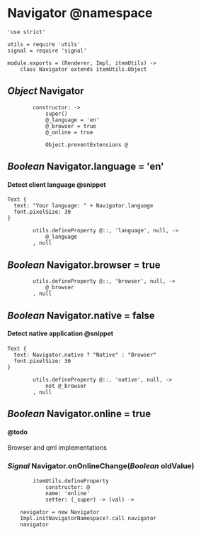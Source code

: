 Navigator @namespace
=========

	'use strict'

	utils = require 'utils'
	signal = require 'signal'

	module.exports = (Renderer, Impl, itemUtils) ->
		class Navigator extends itemUtils.Object

*Object* Navigator
------------------

			constructor: ->
				super()
				@_language = 'en'
				@_browser = true
				@_online = true

				Object.preventExtensions @

*Boolean* Navigator.language = 'en'
----------------------------------

#### Detect client language @snippet

```style
Text {
  text: "Your language: " + Navigator.language
  font.pixelSize: 30
}
```

			utils.defineProperty @::, 'language', null, ->
				@_language
			, null

*Boolean* Navigator.browser = true
----------------------------------

			utils.defineProperty @::, 'browser', null, ->
				@_browser
			, null

*Boolean* Navigator.native = false
----------------------------------

#### Detect native application @snippet

```style
Text {
  text: Navigator.native ? "Native" : "Browser"
  font.pixelSize: 30
}
```

			utils.defineProperty @::, 'native', null, ->
				not @_browser
			, null

*Boolean* Navigator.online = true
---------------------------------

#### @todo

Browser and qml implementations 

### *Signal* Navigator.onOnlineChange(*Boolean* oldValue)

			itemUtils.defineProperty
				constructor: @
				name: 'online'
				setter: (_super) -> (val) ->

		navigator = new Navigator
		Impl.initNavigatorNamespace?.call navigator
		navigator
